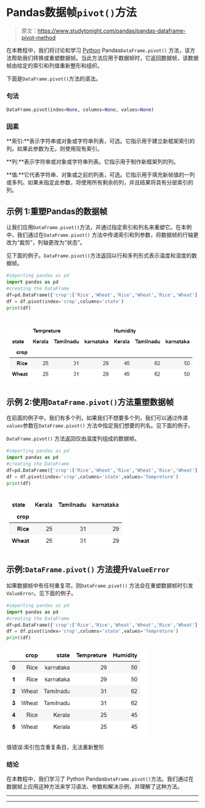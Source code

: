 # Pandas数据帧`pivot()`方法

> 原文：<https://www.studytonight.com/pandas/pandas-dataframe-pivot-method>

在本教程中，我们将讨论和学习 [Python](https://www.studytonight.com/python/getting-started-with-python) Pandas`DataFrame.pivot()` 方法，该方法帮助我们转换或重塑数据帧。当此方法应用于数据帧时，它返回数据帧，该数据帧由给定的索引和列值重新整形和组织。

下面是`DataFrame.pivot()`方法的语法。

### 句法

```py
DataFrame.pivot(index=None, columns=None, values=None)
```

### 因素

**索引:**表示字符串或对象或字符串列表，可选。它指示用于建立新框架索引的列。如果此参数为无，则使用现有索引。

**列:**表示字符串或对象或字符串列表。它指示用于制作新框架列的列。

**值:**它代表字符串、对象或之前的列表，可选。它指示用于填充新帧值的一列或多列。如果未指定此参数，将使用所有剩余的列，并且结果将具有分层索引的列。

## 示例 1:重塑Pandas的数据帧

让我们应用`DataFrame.pivot()`方法，并通过指定索引和列名来重塑它。在本例中，我们通过在`DataFrame.pivot()` 方法中传递索引和列参数，将数据帧的行轴更改为“裁剪”，列轴更改为“状态”。

见下面的例子。`DataFrame.pivot()`方法返回以行和多列形式表示温度和湿度的数据帧。

```py
#importing pandas as pd
import pandas as pd
#creating the DataFrame
df=pd.DataFrame({'crop':['Rice','Wheat','Rice','Wheat','Rice','Wheat'],'state':['karnataka','karnataka','Tamilnadu','Tamilnadu','Kerala','Kerala'],'Tempreture':[29,29,31,31,25,25],'Humidity':[50,50,62,62,45,45]})
df = df.pivot(index='crop',columns='state')
print(df)
```

## ![](img/954b6d61db783483843cbd89c55ee9fd.png)

## 示例 2:使用`DataFrame.pivot()`方法重塑数据帧

在前面的例子中，我们有多个列，如果我们不想要多个列，我们可以通过传递`values`参数在`DataFrame.pivot()` 方法中指定我们想要的列名。见下面的例子。

`DataFrame.pivot()` 方法返回仅由温度列组成的数据帧。

```py
#importing pandas as pd
import pandas as pd
#creating the DataFrame
df=pd.DataFrame({'crop':['Rice','Wheat','Rice','Wheat','Rice','Wheat'],'state':['karnataka','karnataka','Tamilnadu','Tamilnadu','Kerala','Kerala'],'Tempreture':[29,29,31,31,25,25],'Humidity':[50,50,62,62,45,45]})
df = df.pivot(index='crop',columns='state',values='Tempreture')
print(df)
```

## ![](img/97b6116ddf90d575d5990b7f9bd21243.png)

## 示例:`DataFrame.pivot()` 方法提升`ValueError`

如果数据帧中有任何重复项，则`DataFrame.pivot()` 方法会在重塑数据帧时引发`ValueError`。见下面的例子。

```py
#importing pandas as pd
import pandas as pd
#creating the DataFrame
df=pd.DataFrame({'crop':['Rice','Rice','Wheat','Wheat','Rice','Wheat'],'state':['karnataka','karnataka','Tamilnadu','Tamilnadu','Kerala','Kerala'],'Tempreture':[29,29,31,31,25,25],'Humidity':[50,50,62,62,45,45]})
df = df.pivot(index='crop',columns='state',values='Tempreture')
print(df)
```

![](img/60a3bcece42910c07c6ed1134116c5eb.png)

值错误:索引包含重复条目，无法重新整形

### 结论

在本教程中，我们学习了 Python Pandas`DataFrame.pivot()`方法。我们通过在数据帧上应用这种方法来学习语法、参数和解决示例，并理解了这种方法。

* * *

* * *